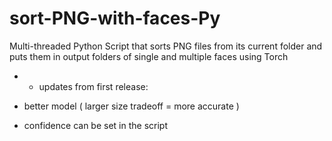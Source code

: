 # sort-PNG-with-faces-Py
Multi-threaded Python Script that sorts PNG files from its current folder and puts them in output folders of single and multiple faces using Torch

- - updates from first release:

- better model ( larger size tradeoff = more accurate )

- confidence can be set in the script

